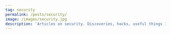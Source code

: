 ```yaml
---
tag: security
permalink: /posts/security/
image: /images/security.jpg
description: 'Articles on security. Discoveries, hacks, useful things I learned and things that amaze me.'
---
```


